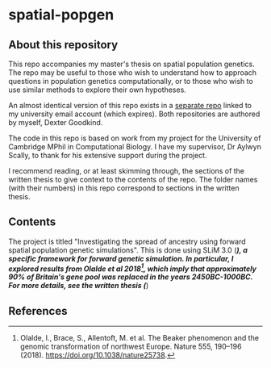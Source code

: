 # spatial-popgen

## About this repository 
This repo accompanies my master's thesis on spatial population genetics. The repo may be useful to those who wish to understand how to approach questions in population genetics computationally, or to those who wish to use similar methods to explore their own hypotheses.

An almost identical version of this repo exists in a [separate repo](https://github.com/dg622cam/thesis_code) linked to my university email account (which expires). Both repositories are authored by myself, Dexter Goodkind. 

The code in this repo is based on work from my project for the University of Cambridge MPhil in Computational Biology. I have my supervisor, Dr Aylwyn Scally, to thank for his extensive support during the project. 

I recommend reading, or at least skimming through, the sections of the written thesis to give context to the contents of the repo. The folder names (with their numbers) in this repo correspond to sections in the written thesis. 


## Contents
The project is titled "Investigating the spread of ancestry using forward spatial population genetic simulations". This is done using SLiM 3.0 (***), a specific framework for forward genetic simulation. In particular, I explored results from Olalde et al 2018[^1], which imply that approximately 90% of Britain's gene pool was replaced in the years 2450BC-1000BC. For more details, see the written thesis (***)




## References
[^1]: Olalde, I., Brace, S., Allentoft, M. et al. The Beaker phenomenon and the genomic transformation of northwest Europe. Nature 555, 190–196 (2018). https://doi.org/10.1038/nature25738. 
